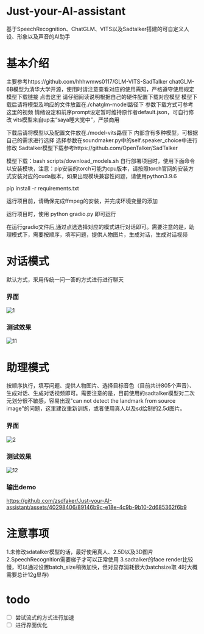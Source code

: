 # Just-your-AI-assistant
基于SpeechRecognition、ChatGLM、VITS以及Sadtalker搭建的可自定义人设、形象以及声音的AI助手
# 基本介绍
主要参考https://github.com/hhhwmws0117/GLM-VITS-SadTalker
chatGLM-6B模型为清华大学开源，使用时请注意查看对应的使用需知，严格遵守使用规定
模型下载链接 点击这里 请仔细阅读说明根据自己的硬件配置下载对应模型
模型下载后请将模型及响应的文件放置在./chatglm-model路径下
参数下载方式可参考这里的视频
情绪设定和前序prompt设定暂时维持原作者default.json，可自行修改
vits模型来自up主“saya睡大觉中”，严禁商用

下载后请将模型以及配置文件放在./model-vits路径下
内部含有多种模型，可根据自己的需求进行选择 选择参数在soundmaker.py中的self.speaker_choice中进行修改
Sadtalker模型下载参考https://github.com/OpenTalker/SadTalker

模型下载：bash scripts/download_models.sh
自行部署项目时，使用下面命令以安装模块，注意：pip安装的torch可能为cpu版本，请按照torch官网的安装方式安装对应的cuda版本，如果出现模块兼容性问题，请使用python3.9.6

pip install -r requirements.txt

运行项目前，请确保完成ffmpeg的安装，并完成环境变量的添加

运行项目时，使用 python gradio.py 即可运行

在运行gradio文件后,通过点选选择对应的模式进行对话即可。需要注意的是，助理模式下，需要按顺序，填写问题，提供人物图片，生成对话，生成对话视频
# 对话模式
默认方式，采用传统一问一答的方式进行进行聊天
### 界面
![1](https://github.com/zsdfaker/Just-your-AI-assistant/assets/40298406/b25df921-d8b3-4c56-a78d-4687b2d3a4ca)
### 测试效果
![11](https://github.com/zsdfaker/Just-your-AI-assistant/assets/40298406/3fcbd8c6-7529-4bd0-b2b4-dd7c6817398a)

# 助理模式
按顺序执行，填写问题、提供人物图片、选择目标音色（目前共计805个声音）、生成对话、生成对话视频即可。需要注意的是，目前使用的sadtalker模型对二次元划分很不敏感，容易出现"can not detect the landmark from source image"的问题，这里建议重新训练，或者使用真人以及sd绘制的2.5d图片。
### 界面
![2](https://github.com/zsdfaker/Just-your-AI-assistant/assets/40298406/0df42e40-00f1-4762-b6c4-9c52392445dd)

### 测试效果
![12](https://github.com/zsdfaker/Just-your-AI-assistant/assets/40298406/27a4b5bb-88ce-47b0-88e9-2f76ca9c131c)
### 输出demo

https://github.com/zsdfaker/Just-your-AI-assistant/assets/40298406/89146b9c-e18e-4c9b-9b10-2d685362f6b9

# 注意事项
1.未修改sdatalker模型的话，最好使用真人、2.5D以及3D图片
2.SpeechRecognition需要梯子才可以正常使用
3.sadtalker的face render比较慢，可以通过设置batch_size稍微加快，但对显存消耗很大(batchsize取 4时大概需要总计12g显存)

# todo
- [ ]  尝试流式的方式进行加速
- [ ]  进行界面优化
